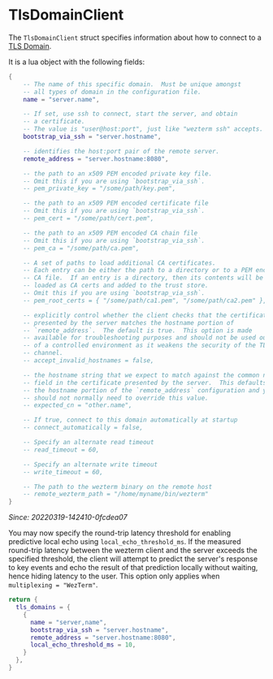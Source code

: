 # TlsDomainClient

The `TlsDomainClient` struct specifies information about how to connect
to a [TLS Domain](../../multiplexing.md#tls-domains).

It is a lua object with the following fields:

```lua
{
    -- The name of this specific domain.  Must be unique amongst
    -- all types of domain in the configuration file.
    name = "server.name",

    -- If set, use ssh to connect, start the server, and obtain
    -- a certificate.
    -- The value is "user@host:port", just like "wezterm ssh" accepts.
    bootstrap_via_ssh = "server.hostname",

    -- identifies the host:port pair of the remote server.
    remote_address = "server.hostname:8080",

    -- the path to an x509 PEM encoded private key file.
    -- Omit this if you are using `bootstrap_via_ssh`.
    -- pem_private_key = "/some/path/key.pem",

    -- the path to an x509 PEM encoded certificate file
    -- Omit this if you are using `bootstrap_via_ssh`.
    -- pem_cert = "/some/path/cert.pem",

    -- the path to an x509 PEM encoded CA chain file
    -- Omit this if you are using `bootstrap_via_ssh`.
    -- pem_ca = "/some/path/ca.pem",

    -- A set of paths to load additional CA certificates.
    -- Each entry can be either the path to a directory or to a PEM encoded
    -- CA file.  If an entry is a directory, then its contents will be
    -- loaded as CA certs and added to the trust store.
    -- Omit this if you are using `bootstrap_via_ssh`.
    -- pem_root_certs = { "/some/path/ca1.pem", "/some/path/ca2.pem" },

    -- explicitly control whether the client checks that the certificate
    -- presented by the server matches the hostname portion of
    -- `remote_address`.  The default is true.  This option is made
    -- available for troubleshooting purposes and should not be used outside
    -- of a controlled environment as it weakens the security of the TLS
    -- channel.
    -- accept_invalid_hostnames = false,

    -- the hostname string that we expect to match against the common name
    -- field in the certificate presented by the server.  This defaults to
    -- the hostname portion of the `remote_address` configuration and you
    -- should not normally need to override this value.
    -- expected_cn = "other.name",

    -- If true, connect to this domain automatically at startup
    -- connect_automatically = false,

    -- Specify an alternate read timeout
    -- read_timeout = 60,

    -- Specify an alternate write timeout
    -- write_timeout = 60,

    -- The path to the wezterm binary on the remote host
    -- remote_wezterm_path = "/home/myname/bin/wezterm"
}
```

*Since: 20220319-142410-0fcdea07*

You may now specify the round-trip latency threshold for enabling predictive
local echo using `local_echo_threshold_ms`. If the measured round-trip latency
between the wezterm client and the server exceeds the specified threshold, the
client will attempt to predict the server's response to key events and echo the
result of that prediction locally without waiting, hence hiding latency to the
user. This option only applies when `multiplexing = "WezTerm"`.

```lua
return {
  tls_domains = {
    {
      name = "server,name",
      bootstrap_via_ssh = "server.hostname",
      remote_address = "server.hostname:8080",
      local_echo_threshold_ms = 10,
    }
  },
}
```
